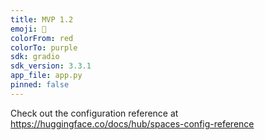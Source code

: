 ```yaml
---
title: MVP 1.2
emoji: 🐠
colorFrom: red
colorTo: purple
sdk: gradio
sdk_version: 3.3.1
app_file: app.py
pinned: false
---
```


Check out the configuration reference at https://huggingface.co/docs/hub/spaces-config-reference

